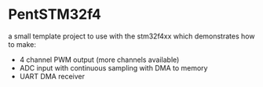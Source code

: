# PentSTM32f4 

a small template project to use with the stm32f4xx which demonstrates how to make:

- 4 channel PWM output (more channels available)
- ADC input with continuous sampling with DMA to memory
- UART DMA receiver




